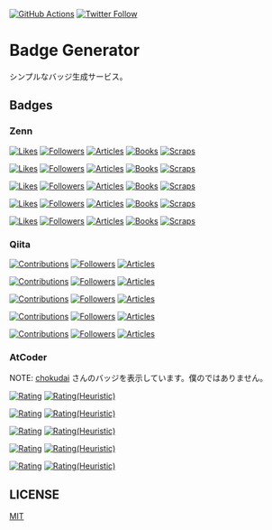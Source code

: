 [![GitHub Actions](https://github.com/koki-develop/badge-generator/actions/workflows/main.yml/badge.svg)](https://github.com/koki-develop/badge-generator/actions/workflows/main.yml)
[![Twitter Follow](https://img.shields.io/twitter/follow/koki_develop?style=social)](https://twitter.com/koki_develop)

# Badge Generator

シンプルなバッジ生成サービス。

## Badges

### Zenn

[![Likes](https://badgen.org/img/zenn/kou_pg_0131/likes?style=plastic)](https://zenn.dev/kou_pg_0131)
[![Followers](https://badgen.org/img/zenn/kou_pg_0131/followers?style=plastic)](https://zenn.dev/kou_pg_0131)
[![Articles](https://badgen.org/img/zenn/kou_pg_0131/articles?style=plastic)](https://zenn.dev/kou_pg_0131)
[![Books](https://badgen.org/img/zenn/kou_pg_0131/books?style=plastic)](https://zenn.dev/kou_pg_0131?tab=books)
[![Scraps](https://badgen.org/img/zenn/kou_pg_0131/scraps?style=plastic)](https://zenn.dev/kou_pg_0131?tab=scraps)

[![Likes](https://badgen.org/img/zenn/kou_pg_0131/likes?style=flat)](https://zenn.dev/kou_pg_0131)
[![Followers](https://badgen.org/img/zenn/kou_pg_0131/followers?style=flat)](https://zenn.dev/kou_pg_0131)
[![Articles](https://badgen.org/img/zenn/kou_pg_0131/articles?style=flat)](https://zenn.dev/kou_pg_0131)
[![Books](https://badgen.org/img/zenn/kou_pg_0131/books?style=flat)](https://zenn.dev/kou_pg_0131?tab=books)
[![Scraps](https://badgen.org/img/zenn/kou_pg_0131/scraps?style=flat)](https://zenn.dev/kou_pg_0131?tab=scraps)

[![Likes](https://badgen.org/img/zenn/kou_pg_0131/likes?style=flat-square)](https://zenn.dev/kou_pg_0131)
[![Followers](https://badgen.org/img/zenn/kou_pg_0131/followers?style=flat-square)](https://zenn.dev/kou_pg_0131)
[![Articles](https://badgen.org/img/zenn/kou_pg_0131/articles?style=flat-square)](https://zenn.dev/kou_pg_0131)
[![Books](https://badgen.org/img/zenn/kou_pg_0131/books?style=flat-square)](https://zenn.dev/kou_pg_0131?tab=books)
[![Scraps](https://badgen.org/img/zenn/kou_pg_0131/scraps?style=flat-square)](https://zenn.dev/kou_pg_0131?tab=scraps)

[![Likes](https://badgen.org/img/zenn/kou_pg_0131/likes?style=social)](https://zenn.dev/kou_pg_0131)
[![Followers](https://badgen.org/img/zenn/kou_pg_0131/followers?style=social)](https://zenn.dev/kou_pg_0131)
[![Articles](https://badgen.org/img/zenn/kou_pg_0131/articles?style=social)](https://zenn.dev/kou_pg_0131)
[![Books](https://badgen.org/img/zenn/kou_pg_0131/books?style=social)](https://zenn.dev/kou_pg_0131?tab=books)
[![Scraps](https://badgen.org/img/zenn/kou_pg_0131/scraps?style=social)](https://zenn.dev/kou_pg_0131?tab=scraps)

[![Likes](https://badgen.org/img/zenn/kou_pg_0131/likes?style=for-the-badge)](https://zenn.dev/kou_pg_0131)
[![Followers](https://badgen.org/img/zenn/kou_pg_0131/followers?style=for-the-badge)](https://zenn.dev/kou_pg_0131)
[![Articles](https://badgen.org/img/zenn/kou_pg_0131/articles?style=for-the-badge)](https://zenn.dev/kou_pg_0131)
[![Books](https://badgen.org/img/zenn/kou_pg_0131/books?style=for-the-badge)](https://zenn.dev/kou_pg_0131?tab=books)
[![Scraps](https://badgen.org/img/zenn/kou_pg_0131/scraps?style=for-the-badge)](https://zenn.dev/kou_pg_0131?tab=scraps)

### Qiita

[![Contributions](https://badgen.org/img/qiita/koki_develop/contributions?style=plastic)](https://qiita.com/koki_develop)
[![Followers](https://badgen.org/img/qiita/koki_develop/followers?style=plastic)](https://qiita.com/koki_develop)
[![Articles](https://badgen.org/img/qiita/koki_develop/articles?style=plastic)](https://qiita.com/koki_develop)

[![Contributions](https://badgen.org/img/qiita/koki_develop/contributions?style=flat)](https://qiita.com/koki_develop)
[![Followers](https://badgen.org/img/qiita/koki_develop/followers?style=flat)](https://qiita.com/koki_develop)
[![Articles](https://badgen.org/img/qiita/koki_develop/articles?style=flat)](https://qiita.com/koki_develop)

[![Contributions](https://badgen.org/img/qiita/koki_develop/contributions?style=flat-square)](https://qiita.com/koki_develop)
[![Followers](https://badgen.org/img/qiita/koki_develop/followers?style=flat-square)](https://qiita.com/koki_develop)
[![Articles](https://badgen.org/img/qiita/koki_develop/articles?style=flat-square)](https://qiita.com/koki_develop)

[![Contributions](https://badgen.org/img/qiita/koki_develop/contributions?style=social)](https://qiita.com/koki_develop)
[![Followers](https://badgen.org/img/qiita/koki_develop/followers?style=social)](https://qiita.com/koki_develop)
[![Articles](https://badgen.org/img/qiita/koki_develop/articles?style=social)](https://qiita.com/koki_develop)

[![Contributions](https://badgen.org/img/qiita/koki_develop/contributions?style=for-the-badge)](https://qiita.com/koki_develop)
[![Followers](https://badgen.org/img/qiita/koki_develop/followers?style=for-the-badge)](https://qiita.com/koki_develop)
[![Articles](https://badgen.org/img/qiita/koki_develop/articles?style=for-the-badge)](https://qiita.com/koki_develop)

### AtCoder

NOTE: [chokudai](https://atcoder.jp/users/chokudai) さんのバッジを表示しています。僕のではありません。

[![Rating](https://badgen.org/img/atcoder/chokudai/rating/algorithm?style=plastic)](https://atcoder.jp/users/chokudai?contestType=algo)
[![Rating(Heuristic)](https://badgen.org/img/atcoder/chokudai/rating/heuristic?style=plastic)](https://atcoder.jp/users/chokudai?contestType=heuristic)

[![Rating](https://badgen.org/img/atcoder/chokudai/rating/algorithm?style=flat)](https://atcoder.jp/users/chokudai?contestType=algo)
[![Rating(Heuristic)](https://badgen.org/img/atcoder/chokudai/rating/heuristic?style=flat)](https://atcoder.jp/users/chokudai?contestType=heuristic)

[![Rating](https://badgen.org/img/atcoder/chokudai/rating/algorithm?style=flat-square)](https://atcoder.jp/users/chokudai?contestType=algo)
[![Rating(Heuristic)](https://badgen.org/img/atcoder/chokudai/rating/heuristic?style=flat-square)](https://atcoder.jp/users/chokudai?contestType=heuristic)

[![Rating](https://badgen.org/img/atcoder/chokudai/rating/algorithm?style=social)](https://atcoder.jp/users/chokudai?contestType=algo)
[![Rating(Heuristic)](https://badgen.org/img/atcoder/chokudai/rating/heuristic?style=social)](https://atcoder.jp/users/chokudai?contestType=heuristic)

[![Rating](https://badgen.org/img/atcoder/chokudai/rating/algorithm?style=for-the-badge)](https://atcoder.jp/users/chokudai?contestType=algo)
[![Rating(Heuristic)](https://badgen.org/img/atcoder/chokudai/rating/heuristic?style=for-the-badge)](https://atcoder.jp/users/chokudai?contestType=heuristic)

## LICENSE

[MIT](./LICENSE)
